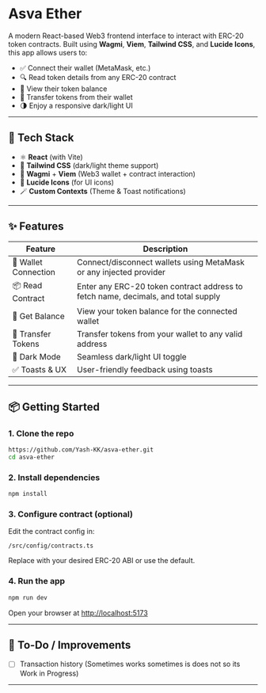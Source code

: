 # Asva Ether

A modern React-based Web3 frontend interface to interact with ERC-20 token contracts. Built using **Wagmi**, **Viem**, **Tailwind CSS**, and **Lucide Icons**, this app allows users to:

- ✅ Connect their wallet (MetaMask, etc.)
- 🔍 Read token details from any ERC-20 contract
- 👛 View their token balance
- 💸 Transfer tokens from their wallet
- 🌗 Enjoy a responsive dark/light UI

---

## 🔧 Tech Stack

- ⚛️ **React** (with Vite)
- 🎨 **Tailwind CSS** (dark/light theme support)
- 🦄 **Wagmi** + **Viem** (Web3 wallet + contract interaction)
- 🔌 **Lucide Icons** (for UI icons)
- 🪄 **Custom Contexts** (Theme & Toast notifications)

---

## ✨ Features

| Feature              | Description |
|----------------------|-------------|
| 🔐 Wallet Connection | Connect/disconnect wallets using MetaMask or any injected provider |
| 📦 Read Contract     | Enter any ERC-20 token contract address to fetch name, decimals, and total supply |
| 👛 Get Balance       | View your token balance for the connected wallet |
| 🔄 Transfer Tokens   | Transfer tokens from your wallet to any valid address |
| 🌙 Dark Mode         | Seamless dark/light UI toggle |
| ✅ Toasts & UX       | User-friendly feedback using toasts |

---

## 📦 Getting Started

### 1. Clone the repo

```bash
https://github.com/Yash-KK/asva-ether.git
cd asva-ether
```

### 2. Install dependencies

```bash
npm install
```

### 3. Configure contract (optional)

Edit the contract config in:

```
/src/config/contracts.ts
```

Replace with your desired ERC-20 ABI or use the default.

### 4. Run the app

```bash
npm run dev
```

Open your browser at [http://localhost:5173](http://localhost:5173)

---

## 📝 To-Do / Improvements
- [ ] Transaction history (Sometimes works sometimes is does not so its Work in Progress)
---
